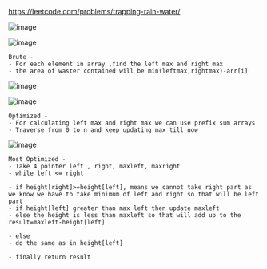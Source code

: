 https://leetcode.com/problems/trapping-rain-water/



![image](https://user-images.githubusercontent.com/53824950/163769157-4803c7a7-2da7-4ebe-8893-59d1e83cfb7e.png)

![image](https://user-images.githubusercontent.com/53824950/163769340-dfad77f7-733e-4622-a876-046ec881e783.png)

```
Brute -
- For each element in array ,find the left max and right max 
- the area of waster contained will be min(leftmax,rightmax)-arr[i]
```

![image](https://user-images.githubusercontent.com/53824950/163769870-e79de245-40b6-4d85-80ef-1390c16ce7a9.png)

![image](https://user-images.githubusercontent.com/53824950/163769981-2b8bfac2-9f1e-4554-aaf6-07a044b64514.png)

```
Optimized - 
- For calculating left max and right max we can use prefix sum arrays
- Traverse from 0 to n and keep updating max till now
```

![image](https://user-images.githubusercontent.com/53824950/163771118-aa5212d8-1721-4721-be0d-2662d4f2048d.png)

```
Most Optimized - 
- Take 4 pointer left , right, maxleft, maxright
- while left <= right

- if height[right]>=height[left], means we cannot take right part as we know we have to take minimum of left and right so that will be left part
- if height[left] greater than max left then update maxleft
- else the height is less than maxleft so that will add up to the result=maxleft-height[left]

- else 
- do the same as in height[left]

- finally return result
```

